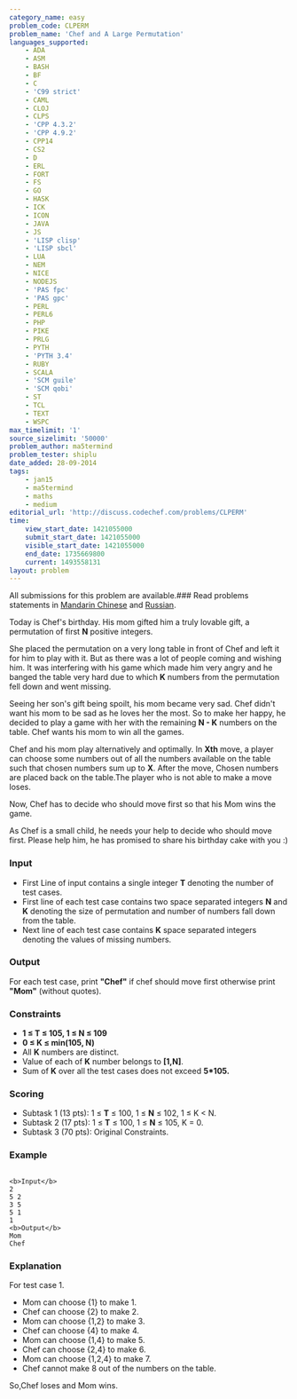 ```yaml
---
category_name: easy
problem_code: CLPERM
problem_name: 'Chef and A Large Permutation'
languages_supported:
    - ADA
    - ASM
    - BASH
    - BF
    - C
    - 'C99 strict'
    - CAML
    - CLOJ
    - CLPS
    - 'CPP 4.3.2'
    - 'CPP 4.9.2'
    - CPP14
    - CS2
    - D
    - ERL
    - FORT
    - FS
    - GO
    - HASK
    - ICK
    - ICON
    - JAVA
    - JS
    - 'LISP clisp'
    - 'LISP sbcl'
    - LUA
    - NEM
    - NICE
    - NODEJS
    - 'PAS fpc'
    - 'PAS gpc'
    - PERL
    - PERL6
    - PHP
    - PIKE
    - PRLG
    - PYTH
    - 'PYTH 3.4'
    - RUBY
    - SCALA
    - 'SCM guile'
    - 'SCM qobi'
    - ST
    - TCL
    - TEXT
    - WSPC
max_timelimit: '1'
source_sizelimit: '50000'
problem_author: ma5termind
problem_tester: shiplu
date_added: 28-09-2014
tags:
    - jan15
    - ma5termind
    - maths
    - medium
editorial_url: 'http://discuss.codechef.com/problems/CLPERM'
time:
    view_start_date: 1421055000
    submit_start_date: 1421055000
    visible_start_date: 1421055000
    end_date: 1735669800
    current: 1493558131
layout: problem
---
```

All submissions for this problem are available.###  Read problems statements in [Mandarin Chinese](http://www.codechef.com/download/translated/JAN15/mandarin/CLPERM.pdf) and [Russian](http://www.codechef.com/download/translated/JAN15/russian/CLPERM.pdf).

Today is Chef's birthday. His mom gifted him a truly lovable gift, a permutation of first **N** positive integers.

She placed the permutation on a very long table in front of Chef and left it for him to play with it. But as there was a lot of people coming and wishing him. It was interfering with his game which made him very angry and he banged the table very hard due to which **K** numbers from the permutation fell down and went missing.

Seeing her son's gift being spoilt, his mom became very sad. Chef didn't want his mom to be sad as he loves her the most. So to make her happy, he decided to play a game with her with the remaining **N - K** numbers on the table. Chef wants his mom to win all the games.

Chef and his mom play alternatively and optimally. In **Xth** move, a player can choose some numbers out of all the numbers available on the table such that chosen numbers sum up to **X**. After the move, Chosen numbers are placed back on the table.The player who is not able to make a move loses.

Now, Chef has to decide who should move first so that his Mom wins the game.

As Chef is a small child, he needs your help to decide who should move first. Please help him, he has promised to share his birthday cake with you :)

### Input

- First Line of input contains a single integer **T** denoting the number of test cases.
- First line of each test case contains two space separated integers **N** and **K** denoting the size of
   permutation and number of numbers fall down from the table.
- Next line of each test case contains **K** space separated integers denoting the values of missing numbers.

### Output

For each test case, print **"Chef"** if chef should move first otherwise print **"Mom"** (without quotes).

### Constraints

- **1 ≤ T ≤ 105, 1 ≤ N ≤ 109**
- **0 ≤ K ≤ min(105, N)**
- All **K** numbers are distinct.
- Value of each of **K** number belongs to **\[1,N\]**.
- Sum of **K** over all the test cases does not exceed **5\*105.**

### Scoring

- Subtask 1 (13 pts): 1 ≤ **T** ≤ 100, 1 ≤ **N** ≤ 102, 1 ≤ K < N.
- Subtask 2 (17 pts): 1 ≤ **T** ≤ 100, 1 ≤ **N** ≤ 105, K = 0.
- Subtask 3 (70 pts): Original Constraints.

### Example

```

<b>Input</b>
2
5 2
3 5
5 1
1
<b>Output</b>
Mom
Chef

```
### Explanation

For test case 1.

- Mom can choose {1} to make 1.
- Chef can choose {2} to make 2.
- Mom can choose {1,2} to make 3.
- Chef can choose {4} to make 4.
- Mom can choose {1,4} to make 5.
- Chef can choose {2,4} to make 6.
- Mom can choose {1,2,4} to make 7.
- Chef cannot make 8 out of the numbers on the table.

 So,Chef loses and Mom wins.